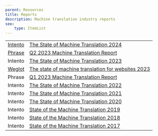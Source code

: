 ```yaml
---
parent: Resources
title: Reports
description: Machine translation industry reports
seo:
    type: ItemList
---
```


|     |     |
| --- | --- |
| [Intento](/companies#intento) | [The State of Machine Translation 2024](https://inten.to/machine-translation-report-2024/?u=295861895&utm_source=machine_translate) |
| [Phrase](/phrase-tms) | [Q2 2023 Machine Translation Report](https://phrase.com/resources/machine-translation-report/) |
| Intento | [The State of Machine Translation 2023](https://inten.to/machine-translation-report-2023/?utm_campaign=MT%20Report%202023&utm_source=machine_translate) |
| [Weglot](/weglot) | [The state of machine translation for websites 2023](https://www.weglot.com/ebooks/state-of-machine-translation-report) |
| Phrase | [Q1 2023 Machine Translation Report](https://phrase.com/resources/machine-translation-report/) |
| Intento | [The State of Machine Translation 2022](https://inten.to/machine-translation-report-2022/) |
| Intento | [The State of Machine Translation 2021](https://try.inten.to/machine-translation-report-2021/?utm_campaign=MT%20Report%202021&utm_source=machine_translate) |
| Intento | [The State of Machine Translation 2020](https://try.inten.to/mt_report_2020?utm_campaign=MT%20Report%202021&utm_source=machine_translate) |
| Intento | [State of the Machine Translation 2019](https://blog.inten.to/state-of-the-machine-translation-june-2019-e3ffb457b76c) |
| Intento | [State of the Machine Translation 2018](https://www.slideshare.net/KonstantinSavenkov/state-of-the-machine-translation-by-intento-july-2018) |
| Intento | [State of the Machine Translation 2017](https://www.slideshare.net/KonstantinSavenkov/state-of-the-machine-translation-by-intento-november-2017-81574321) |
